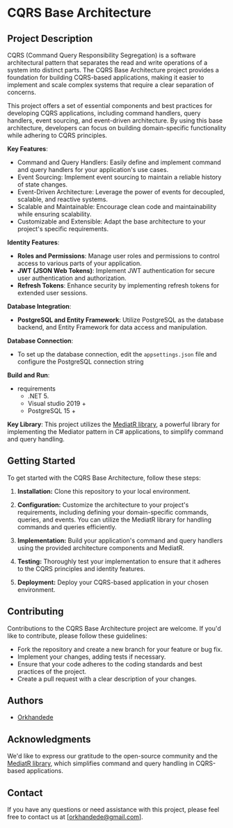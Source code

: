 # CQRS Base Architecture



## Project Description

CQRS (Command Query Responsibility Segregation) is a software architectural pattern that separates the read and write operations of a system into distinct parts. The CQRS Base Architecture project provides a foundation for building CQRS-based applications, making it easier to implement and scale complex systems that require a clear separation of concerns.

This project offers a set of essential components and best practices for developing CQRS applications, including command handlers, query handlers, event sourcing, and event-driven architecture. By using this base architecture, developers can focus on building domain-specific functionality while adhering to CQRS principles.

**Key Features**:
- Command and Query Handlers: Easily define and implement command and query handlers for your application's use cases.
- Event Sourcing: Implement event sourcing to maintain a reliable history of state changes.
- Event-Driven Architecture: Leverage the power of events for decoupled, scalable, and reactive systems.
- Scalable and Maintainable: Encourage clean code and maintainability while ensuring scalability.
- Customizable and Extensible: Adapt the base architecture to your project's specific requirements.

**Identity Features**:
- **Roles and Permissions**: Manage user roles and permissions to control access to various parts of your application.
- **JWT (JSON Web Tokens)**: Implement JWT authentication for secure user authentication and authorization.
- **Refresh Tokens**: Enhance security by implementing refresh tokens for extended user sessions.

**Database Integration**:
- **PostgreSQL and Entity Framework**: Utilize PostgreSQL as the database backend, and Entity Framework for data access and manipulation.

**Database Connection**:
- To set up the database connection, edit the `appsettings.json` file and configure the PostgreSQL connection string

**Build and Run**:
- requirements
   - .NET 5.
   - Visual studio 2019 +
   - PostgreSQL 15 +

**Key Library**: This project utilizes the [MediatR library](https://github.com/jbogard/MediatR), a powerful library for implementing the Mediator pattern in C# applications, to simplify command and query handling.

## Getting Started

To get started with the CQRS Base Architecture, follow these steps:

1. **Installation:** Clone this repository to your local environment.

2. **Configuration:** Customize the architecture to your project's requirements, including defining your domain-specific commands, queries, and events. You can utilize the MediatR library for handling commands and queries efficiently.

3. **Implementation:** Build your application's command and query handlers using the provided architecture components and MediatR.

4. **Testing:** Thoroughly test your implementation to ensure that it adheres to the CQRS principles and identity features.

5. **Deployment:** Deploy your CQRS-based application in your chosen environment.

## Contributing

Contributions to the CQRS Base Architecture project are welcome. If you'd like to contribute, please follow these guidelines:

- Fork the repository and create a new branch for your feature or bug fix.
- Implement your changes, adding tests if necessary.
- Ensure that your code adheres to the coding standards and best practices of the project.
- Create a pull request with a clear description of your changes.


## Authors

- [Orkhandede](https://github.com/Orkhandede) 

## Acknowledgments

We'd like to express our gratitude to the open-source community and the [MediatR library](https://github.com/jbogard/MediatR), which simplifies command and query handling in CQRS-based applications.

## Contact

If you have any questions or need assistance with this project, please feel free to contact us at [orkhandede@gmail.com].
